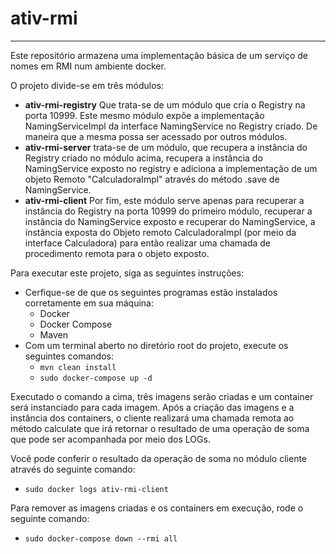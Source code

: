 # ativ-rmi
___

Este repositório armazena uma implementação básica de um serviço de nomes em RMI num ambiente docker. 

O projeto divide-se em três módulos:

- **ativ-rmi-registry** Que trata-se de um módulo que cria o Registry na porta 10999. Este mesmo módulo expõe a implementação NamingServiceImpl da interface NamingService no Registry criado. De maneira que a mesma possa ser acessado por outros módulos.
- **ativ-rmi-server** trata-se de um módulo, que recupera a instância do Registry criado no módulo acima, recupera a instância do NamingService exposto no registry e adiciona a implementação de um objeto Remoto "CalculadoraImpl" através do método .save de NamingService.
- **ativ-rmi-client** Por fim, este módulo serve apenas para recuperar a instância do Registry na porta 10999 do primeiro módulo, recuperar a instância do NamingService exposto e recuperar do NamingService, a instância exposta do Objeto remoto CalculadoraImpl (por meio da interface Calculadora) para então realizar uma chamada de procedimento remota para o objeto exposto.

Para executar este projeto, siga as seguintes instruções:

- Cerfique-se de que os seguintes programas estão instalados corretamente em sua máquina:
	- Docker
	- Docker Compose
	- Maven
- Com um terminal aberto no diretório root do projeto, execute os seguintes comandos:
	- `mvn clean install`
	- `sudo docker-compose up -d`

Executado o comando a cima, três imagens serão criadas e um container será instanciado para cada imagem. Após a criação das imagens e a instância dos containers, o cliente realizará uma chamada remota ao método calculate que irá retornar o resultado de uma operação de soma que pode ser acompanhada por meio dos LOGs.

Você pode conferir o resultado da operação de soma no módulo cliente através do seguinte comando:
- `sudo docker logs ativ-rmi-client`

Para remover as imagens criadas e os containers em execução, rode o seguinte comando:
- `sudo docker-compose down --rmi all`